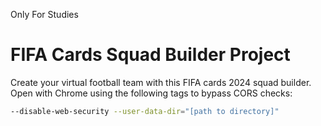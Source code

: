 Only For Studies

# FIFA Cards Squad Builder Project

Create your virtual football team with this FIFA cards 2024 squad builder. Open with Chrome using the following tags to bypass CORS checks: 

```bash
--disable-web-security --user-data-dir="[path to directory]"
